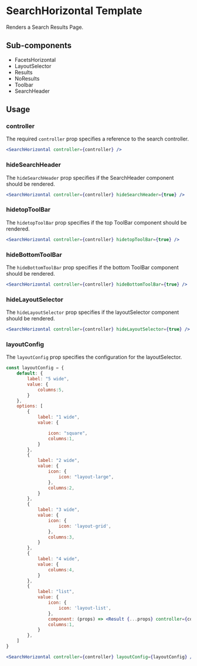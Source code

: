 # SearchHorizontal Template

Renders a Search Results Page.

## Sub-components

- FacetsHorizontal
- LayoutSelector
- Results
- NoResults
- Toolbar
- SearchHeader

## Usage

### controller
The required `controller` prop specifies a reference to the search controller.

```jsx
<SearchHorizontal controller={controller} />
```

### hideSearchHeader
The `hideSearchHeader` prop specifies if the SearchHeader component should be rendered.  

```jsx
<SearchHorizontal controller={controller} hideSearchHeader={true} />
```

### hidetopToolBar
The `hidetopToolBar` prop specifies if the top ToolBar component should be rendered.  

```jsx
<SearchHorizontal controller={controller} hidetopToolBar={true} />
```

### hideBottomToolBar
The `hideBottomToolBar` prop specifies if the bottom ToolBar component should be rendered.  

```jsx
<SearchHorizontal controller={controller} hideBottomToolBar={true} />
```

### hideLayoutSelector
The `hideLayoutSelector` prop specifies if the layoutSelector component should be rendered. 

```jsx
<SearchHorizontal controller={controller} hideLayoutSelector={true} />
```

### layoutConfig
The `layoutConfig` prop specifies the configuration for the layoutSelector.  

```jsx
const layoutConfig = {
    default: {
        label: "5 wide",
        value: {
            columns:5,
        }
    },
    options: [
        {
            label: "1 wide",
            value: {

                icon: "square",
                columns:1,
            }
        },
        {
            label: "2 wide",
            value: {
                icon: {
                    icon: "layout-large",
                },
                columns:2,
            }
        },
        {
            label: "3 wide",
            value: {
                icon: {
                    icon: 'layout-grid',
                },
                columns:3,
            }
        },
        {
            label: "4 wide",
            value: {
                columns:4,
            }
        },
        {
            label: "list",
            value: {
                icon: {
                    icon: 'layout-list',
                },
                component: (props) => <Result {...props} controller={controller} layout={ResultsLayout.list}/>,
                columns:1,
            }
        },
    ]	
}

<SearchHorizontal controller={controller} layoutConfig={layoutConfig} />
```